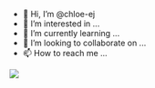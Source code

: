 - 👋 Hi, I’m @chloe-ej
- 👀 I’m interested in ...
- 🌱 I’m currently learning ...
- 💞️ I’m looking to collaborate on ...
- 📫 How to reach me ...



<img src="https://img.shields.io/badge/Firebase-FFCA28?style=flat-square&logo=firebase&logoColor=white"/>

<!---
chloe-ej/chloe-ej is a ✨ special ✨ repository because its `README.md` (this file) appears on your GitHub profile.
You can click the Preview link to take a look at your changes.
--->
